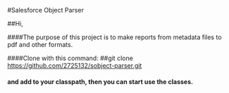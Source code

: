 #Salesforce Object Parser

##Hi,

####The purpose of this project is to make reports from metadata files to pdf and other formats. 

####Clone with this command:
##git clone https://github.com/2725132/sobject-parser.git
#### and add to your classpath, then you can start use the classes.
